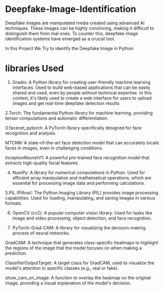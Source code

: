 # Deepfake-Image-Identification
Deepfake images are manipulated media created using advanced AI techniques. These images can be highly convincing, making it difficult to distinguish them from real ones. To counter this, deepfake image identification systems have emerged as a crucial tool.

In this Project We Try to identify the Deepfake Image in Python
# libraries Used
1. Gradio: A Python library for creating user-friendly machine learning interfaces.
Used to build web-based applications that can be easily shared and used, even by people without technical expertise.
In this context, it's likely used to create a web interface for users to upload images and get real-time deepfake detection results

2.Torch: The fundamental Python library for machine learning, providing tensor computations and automatic differentiation.

3.facenet_pytorch: A PyTorch library specifically designed for face recognition and analysis.

MTCNN: A state-of-the-art face detection model that can accurately locate faces in images, even in challenging conditions.

InceptionResnetV1: A powerful pre-trained face recognition model that extracts high-quality facial features.

4. NumPy: A library for numerical computations in Python.
Used for efficient array manipulation and mathematical operations, which are essential for processing image data and performing calculations.

5.PIL (Pillow): The Python Imaging Library (PIL) provides image processing capabilities.
Used for loading, manipulating, and saving images in various formats.

6. OpenCV (cv2): A popular computer vision library.
Used for tasks like image and video processing, object detection, and face recognition.

7. PyTorch-Grad-CAM: A library for visualizing the decision-making process of neural networks.

GradCAM: A technique that generates class-specific heatmaps to highlight the regions of the image that the model focuses on when making a prediction.

ClassifierOutputTarget: A target class for GradCAM, used to visualize the model's attention to specific classes (e.g., real or fake).

show_cam_on_image: A function to overlay the heatmap on the original image, providing a visual explanation of the model's decision.
